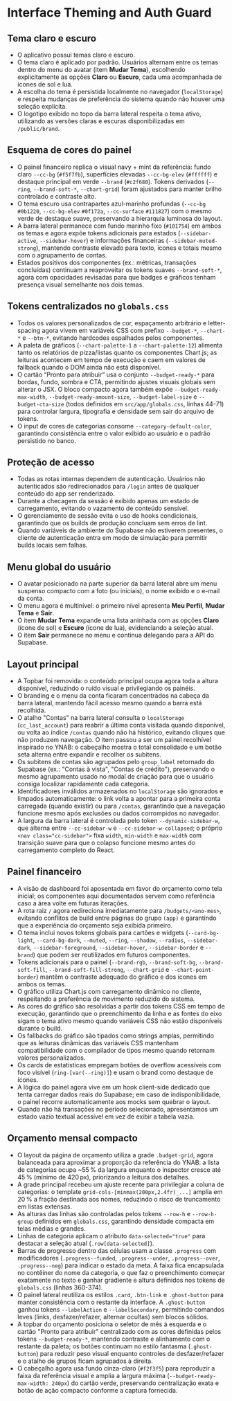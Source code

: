 # Interface Theming and Auth Guard

## Tema claro e escuro
- O aplicativo possui temas claro e escuro.
- O tema claro é aplicado por padrão. Usuários alternam entre os temas dentro do menu do avatar (item **Mudar Tema**), escolhendo explicitamente as opções **Claro** ou **Escuro**, cada uma acompanhada de ícones de sol e lua.
- A escolha do tema é persistida localmente no navegador (`localStorage`) e respeita mudanças de preferência do sistema quando não houver uma seleção explícita.
- O logotipo exibido no topo da barra lateral respeita o tema ativo, utilizando as versões claras e escuras disponibilizadas em `/public/brand`.

## Esquema de cores do painel
- O painel financeiro replica o visual navy + mint da referência: fundo claro `--cc-bg` (`#f5f7fb`), superfícies elevadas `--cc-bg-elev` (`#ffffff`) e destaque principal em verde `--brand` (`#c2f680`). Tokens derivados (`--ring`, `--brand-soft-*`, `--chart-grid`) foram ajustados para manter brilho controlado e contraste alto.
- O tema escuro usa contrapartes azul-marinho profundas (`--cc-bg` `#0b1220`, `--cc-bg-elev` `#0f172a`, `--cc-surface` `#111827`) com o mesmo verde de destaque suave, preservando a hierarquia luminosa do layout.
- A barra lateral permanece com fundo marinho fixo (`#101754`) em ambos os temas e agora expõe tokens adicionais para estados (`--sidebar-active`, `--sidebar-hover`) e informações financeiras (`--sidebar-muted-strong`), mantendo contraste elevado para texto, ícones e totais mesmo com o agrupamento de contas.
- Estados positivos dos componentes (ex.: métricas, transações concluídas) continuam a reaproveitar os tokens suaves `--brand-soft-*`, agora com opacidades revisadas para que badges e gráficos tenham presença visual semelhante nos dois temas.

## Tokens centralizados no `globals.css`
- Todos os valores personalizados de cor, espaçamento arbitrário e letter-spacing agora vivem em variáveis CSS com prefixo `--budget-*`, `--chart-*` e `--btn-*`, evitando hardcodes espalhados pelos componentes.
- A paleta de gráficos (`--chart-palette-1` a `--chart-palette-12`) alimenta tanto os relatórios de pizza/listas quanto os componentes Chart.js; as leituras acontecem em tempo de execução e caem em valores de fallback quando o DOM ainda não está disponível.
- O cartão “Pronto para atribuir” usa o conjunto `--budget-ready-*` para bordas, fundo, sombra e CTA, permitindo ajustes visuais globais sem alterar o JSX. O bloco compacto agora também expõe `--budget-ready-max-width`, `--budget-ready-amount-size`, `--budget-label-size` e `--budget-cta-size` (todos definidos em `src/app/globals.css`, linhas 44-71) para controlar largura, tipografia e densidade sem sair do arquivo de tokens.
- O input de cores de categorias consome `--category-default-color`, garantindo consistência entre o valor exibido ao usuário e o padrão persistido no banco.

## Proteção de acesso
- Todas as rotas internas dependem de autenticação. Usuários não autenticados são redirecionados para `/login` antes de qualquer conteúdo do app ser renderizado.
- Durante a checagem da sessão é exibido apenas um estado de carregamento, evitando o vazamento de conteúdo sensível.
- O gerenciamento de sessão evita o uso de hooks condicionais, garantindo que os builds de produção concluam sem erros de lint.
- Quando variáveis de ambiente do Supabase não estiverem presentes, o cliente de autenticação entra em modo de simulação para permitir builds locais sem falhas.

## Menu global do usuário
- O avatar posicionado na parte superior da barra lateral abre um menu suspenso compacto com a foto (ou iniciais), o nome exibido e o e-mail da conta.
- O menu agora é multinível: o primeiro nível apresenta **Meu Perfil**, **Mudar Tema** e **Sair**.
- O item **Mudar Tema** expande uma lista aninhada com as opções **Claro** (ícone de sol) e **Escuro** (ícone de lua), evidenciando a seleção atual.
- O item **Sair** permanece no menu e continua delegando para a API do Supabase.

## Layout principal
- A Topbar foi removida: o conteúdo principal ocupa agora toda a altura disponível, reduzindo o ruído visual e privilegiando os painéis.
- O branding e o menu da conta ficaram concentrados na cabeça da barra lateral, mantendo fácil acesso mesmo quando a barra está recolhida.
- O atalho "Contas" na barra lateral consulta o `localStorage` (`cc_last_account`) para reabrir a última conta visitada quando disponível, ou volta ao índice `/contas` quando não há histórico, evitando cliques que não produzem navegação. O item passou a ser um painel recolhível inspirado no YNAB: o cabeçalho mostra o total consolidado e um botão seta alterna entre expandir e recolher os subitens.
- Os subitens de contas são agrupados pelo `group_label` retornado do Supabase (ex.: "Contas à vista", "Contas de crédito"), preservando o mesmo agrupamento usado no modal de criação para que o usuário consiga localizar rapidamente cada categoria.
- Identificadores inválidos armazenados no `localStorage` são ignorados e limpados automaticamente: o link volta a apontar para a primeira conta carregada (quando existir) ou para `/contas`, garantindo que a navegação funcione mesmo após exclusões ou dados corrompidos no navegador.
- A largura da barra lateral é controlada pelo token `--dynamic-sidebar-w`, que alterna entre `--cc-sidebar-w` e `--cc-sidebar-w-collapsed`; o próprio `<nav class="cc-sidebar">` fixa `width`, `min-width` e `max-width` com transição suave para que o colapso funcione mesmo antes do carregamento completo do React.

## Painel financeiro
- A visão de dashboard foi aposentada em favor do orçamento como tela inicial; os componentes aqui documentados servem como referência caso a área volte em futuras iterações.
- A rota raiz `/` agora redireciona imediatamente para `/budgets/<ano-mes>`, evitando conflitos de build entre páginas do grupo `(app)` e garantindo que a experiência do orçamento seja exibida primeiro.
- O tema inclui novos tokens globais para cartões e widgets (`--card-bg-light`, `--card-bg-dark`, `--muted`, `--ring`, `--shadow`, `--radius`, `--sidebar-dark`, `--sidebar-foreground`, `--sidebar-hover`, `--sidebar-border` e `--brand`) que podem ser reutilizados em futuros componentes.
- Tokens adicionais para o painel (`--brand-rgb`, `--brand-soft-bg`, `--brand-soft-fill`, `--brand-soft-fill-strong`, `--chart-grid` e `--chart-point-border`) mantêm o contraste adequado do gráfico e dos ícones em ambos os temas.
- O gráfico utiliza Chart.js com carregamento dinâmico no cliente, respeitando a preferência de movimento reduzido do sistema.
- As cores do gráfico são resolvidas a partir dos tokens CSS em tempo de execução, garantindo que o preenchimento da linha e as fontes do eixo sigam o tema ativo mesmo quando variáveis CSS não estão disponíveis durante o build.
- Os fallbacks do gráfico são tipados como strings amplas, permitindo que as leituras dinâmicas das variáveis CSS mantenham compatibilidade com o compilador de tipos mesmo quando retornam valores personalizados.
- Os cards de estatísticas empregam botões de overflow acessíveis com foco visível (`ring-[var(--ring)]`) e usam o brand como destaque de ícones.
- A lógica do painel agora vive em um hook client-side dedicado que tenta carregar dados reais do Supabase; em caso de indisponibilidade, o painel recorre automaticamente aos mocks sem quebrar o layout.
- Quando não há transações no período selecionado, apresentamos um estado vazio textual acessível em vez de exibir a tabela vazia.

## Orçamento mensal compacto
- O layout da página de orçamento utiliza a grade `.budget-grid`, agora balanceada para aproximar a proporção da referência do YNAB: a lista de categorias ocupa ~55 % da largura enquanto o inspector cresce até 45 % (mínimo de 420 px), priorizando a leitura dos detalhes.
- A grade principal recebeu um ajuste recente para privilegiar a coluna de categorias: o template `grid-cols-[minmax(200px,2.4fr)_...]` amplia em 20 % a fração destinada aos nomes, reduzindo o risco de truncamento em listas extensas.
- As alturas das linhas são controladas pelos tokens `--row-h` e `--row-h-group` definidos em `globals.css`, garantindo densidade compacta em telas médias e grandes.
- Linhas de categoria aplicam o atributo `data-selected="true"` para destacar a seleção atual (`.row[data-selected]`).
- Barras de progresso dentro das células usam a classe `.progress` com modificadores (`.progress--funded`, `.progress--under`, `.progress--over`, `.progress--neg`) para indicar o estado da meta. A faixa fica encapsulada no contêiner do nome da categoria, o que faz o preenchimento começar exatamente no texto e ganhar gradiente e altura definidos nos tokens de `globals.css` (linhas 360-374).
- O painel lateral reutiliza os estilos `.card`, `.btn-link` e `.ghost-button` para manter consistência com o restante da interface. A `.ghost-button` ganhou tokens `--labelAction` e `--labelSecondary`, permitindo comandos leves (links, desfazer/refazer, alternar ocultas) sem blocos sólidos.
- A topbar do orçamento posiciona o seletor de mês à esquerda e o cartão "Pronto para atribuir" centralizado com as cores definidas pelos tokens `--budget-ready-*`, mantendo contraste e alinhamento com o restante da paleta; os botões continuam no estilo fantasma (`.ghost-button`) para reduzir peso visual enquanto controles de desfazer/refazer e o atalho de grupos ficam agrupados à direita.
- O cabeçalho agora usa fundo cinza-claro (`#f2f3f5`) para reproduzir a faixa da referência visual e amplia a largura máxima (`--budget-ready-max-width: 240px`) do cartão verde, preservando centralização exata e botão de ação compacto conforme a captura fornecida.
